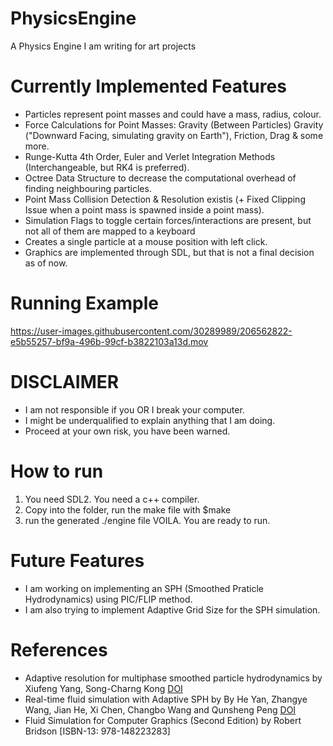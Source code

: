 # PhysicsEngine
A Physics Engine I am writing for art projects

# Currently Implemented Features
- Particles represent point masses and could have a mass, radius, colour.
- Force Calculations for Point Masses: Gravity (Between Particles) Gravity ("Downward Facing, simulating gravity on Earth"), Friction, Drag & some more.
- Runge-Kutta 4th Order, Euler and Verlet Integration Methods (Interchangeable, but RK4 is preferred).
- Octree Data Structure to decrease the computational overhead of finding neighbouring particles.
- Point Mass Collision Detection & Resolution existis (+ Fixed Clipping Issue when a point mass is spawned inside a point mass).
- Simulation Flags to toggle certain forces/interactions are present, but not all of them are mapped to a keyboard
- Creates a single particle at a mouse position with left click.
- Graphics are implemented through SDL, but that is not a final decision as of now.


# Running Example
https://user-images.githubusercontent.com/30289989/206562822-e5b55257-bf9a-496b-99cf-b3822103a13d.mov



# DISCLAIMER
- I am not responsible if you OR I break your computer.
- I might be underqualified to explain anything that I am doing.
- Proceed at your own risk, you have been warned.


# How to run
1. You need SDL2. You need a c++ compiler.
2. Copy into the folder, run the make file with $make
3. run the generated ./engine file
VOILA. You are ready to run.

# Future Features
- I am working on implementing an SPH (Smoothed Praticle Hydrodynamics) using PIC/FLIP method.
- I am also trying to implement Adaptive Grid Size for the SPH simulation.

# References 
- Adaptive resolution for multiphase smoothed particle hydrodynamics by Xiufeng Yang, Song-Charng Kong [DOI](https://doi.org/10.1016/j.cpc.2019.01.002)
- Real-time fluid simulation with Adaptive SPH by By He Yan, Zhangye Wang, Jian He, Xi Chen, Changbo Wang and Qunsheng Peng [DOI](https://doi.org/10.1002/cav.300)
- Fluid Simulation for Computer Graphics (Second Edition) by Robert Bridson [ISBN-13: 978-148223283]


